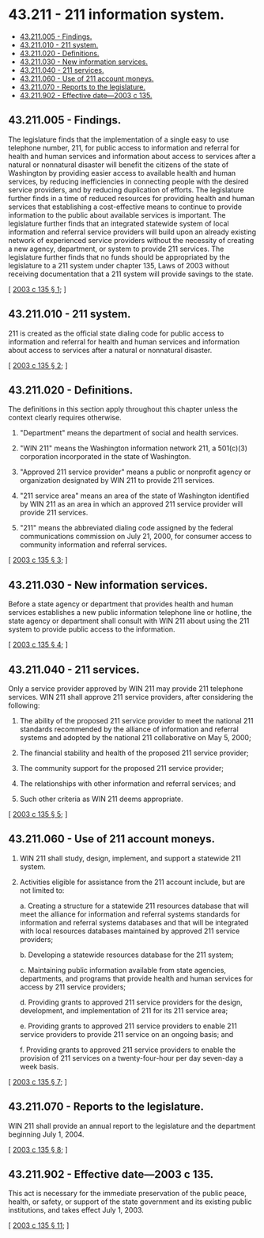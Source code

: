 # 43.211 - 211 information system.
* [43.211.005 - Findings.](#43211005---findings)
* [43.211.010 - 211 system.](#43211010---211-system)
* [43.211.020 - Definitions.](#43211020---definitions)
* [43.211.030 - New information services.](#43211030---new-information-services)
* [43.211.040 - 211 services.](#43211040---211-services)
* [43.211.060 - Use of 211 account moneys.](#43211060---use-of-211-account-moneys)
* [43.211.070 - Reports to the legislature.](#43211070---reports-to-the-legislature)
* [43.211.902 - Effective date—2003 c 135.](#43211902---effective-date2003-c-135)
## 43.211.005 - Findings.
The legislature finds that the implementation of a single easy to use telephone number, 211, for public access to information and referral for health and human services and information about access to services after a natural or nonnatural disaster will benefit the citizens of the state of Washington by providing easier access to available health and human services, by reducing inefficiencies in connecting people with the desired service providers, and by reducing duplication of efforts. The legislature further finds in a time of reduced resources for providing health and human services that establishing a cost-effective means to continue to provide information to the public about available services is important. The legislature further finds that an integrated statewide system of local information and referral service providers will build upon an already existing network of experienced service providers without the necessity of creating a new agency, department, or system to provide 211 services. The legislature further finds that no funds should be appropriated by the legislature to a 211 system under chapter 135, Laws of 2003 without receiving documentation that a 211 system will provide savings to the state.

\[ [2003 c 135 § 1](http://lawfilesext.leg.wa.gov/biennium/2003-04/Pdf/Bills/Session%20Laws/House/1787-S.SL.pdf?cite=2003%20c%20135%20§%201); \]

## 43.211.010 - 211 system.
211 is created as the official state dialing code for public access to information and referral for health and human services and information about access to services after a natural or nonnatural disaster.

\[ [2003 c 135 § 2](http://lawfilesext.leg.wa.gov/biennium/2003-04/Pdf/Bills/Session%20Laws/House/1787-S.SL.pdf?cite=2003%20c%20135%20§%202); \]

## 43.211.020 - Definitions.
The definitions in this section apply throughout this chapter unless the context clearly requires otherwise.

1. "Department" means the department of social and health services.

2. "WIN 211" means the Washington information network 211, a 501(c)(3) corporation incorporated in the state of Washington.

3. "Approved 211 service provider" means a public or nonprofit agency or organization designated by WIN 211 to provide 211 services.

4. "211 service area" means an area of the state of Washington identified by WIN 211 as an area in which an approved 211 service provider will provide 211 services.

5. "211" means the abbreviated dialing code assigned by the federal communications commission on July 21, 2000, for consumer access to community information and referral services.

\[ [2003 c 135 § 3](http://lawfilesext.leg.wa.gov/biennium/2003-04/Pdf/Bills/Session%20Laws/House/1787-S.SL.pdf?cite=2003%20c%20135%20§%203); \]

## 43.211.030 - New information services.
Before a state agency or department that provides health and human services establishes a new public information telephone line or hotline, the state agency or department shall consult with WIN 211 about using the 211 system to provide public access to the information.

\[ [2003 c 135 § 4](http://lawfilesext.leg.wa.gov/biennium/2003-04/Pdf/Bills/Session%20Laws/House/1787-S.SL.pdf?cite=2003%20c%20135%20§%204); \]

## 43.211.040 - 211 services.
Only a service provider approved by WIN 211 may provide 211 telephone services. WIN 211 shall approve 211 service providers, after considering the following:

1. The ability of the proposed 211 service provider to meet the national 211 standards recommended by the alliance of information and referral systems and adopted by the national 211 collaborative on May 5, 2000;

2. The financial stability and health of the proposed 211 service provider;

3. The community support for the proposed 211 service provider;

4. The relationships with other information and referral services; and

5. Such other criteria as WIN 211 deems appropriate.

\[ [2003 c 135 § 5](http://lawfilesext.leg.wa.gov/biennium/2003-04/Pdf/Bills/Session%20Laws/House/1787-S.SL.pdf?cite=2003%20c%20135%20§%205); \]

## 43.211.060 - Use of 211 account moneys.
1. WIN 211 shall study, design, implement, and support a statewide 211 system.

2. Activities eligible for assistance from the 211 account include, but are not limited to:

    a.  Creating a structure for a statewide 211 resources database that will meet the alliance for information and referral systems standards for information and referral systems databases and that will be integrated with local resources databases maintained by approved 211 service providers;

    b.  Developing a statewide resources database for the 211 system;

    c.  Maintaining public information available from state agencies, departments, and programs that provide health and human services for access by 211 service providers;

    d.  Providing grants to approved 211 service providers for the design, development, and implementation of 211 for its 211 service area;

    e.  Providing grants to approved 211 service providers to enable 211 service providers to provide 211 service on an ongoing basis; and

    f.  Providing grants to approved 211 service providers to enable the provision of 211 services on a twenty-four-hour per day seven-day a week basis.

\[ [2003 c 135 § 7](http://lawfilesext.leg.wa.gov/biennium/2003-04/Pdf/Bills/Session%20Laws/House/1787-S.SL.pdf?cite=2003%20c%20135%20§%207); \]

## 43.211.070 - Reports to the legislature.
WIN 211 shall provide an annual report to the legislature and the department beginning July 1, 2004.

\[ [2003 c 135 § 8](http://lawfilesext.leg.wa.gov/biennium/2003-04/Pdf/Bills/Session%20Laws/House/1787-S.SL.pdf?cite=2003%20c%20135%20§%208); \]

## 43.211.902 - Effective date—2003 c 135.
This act is necessary for the immediate preservation of the public peace, health, or safety, or support of the state government and its existing public institutions, and takes effect July 1, 2003.

\[ [2003 c 135 § 11](http://lawfilesext.leg.wa.gov/biennium/2003-04/Pdf/Bills/Session%20Laws/House/1787-S.SL.pdf?cite=2003%20c%20135%20§%2011); \]


